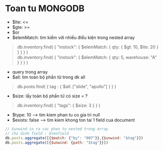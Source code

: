 # Toan tu MONGODB
* $lte: <=
* $gte: >=
* $or
* $elemMatch: tìm kiếm với nhiều điều kiện trong nested array
> db.inventory.find( { "instock": { $elemMatch: { qty: { $gt: 10, $lte: 20 } } } } )  
> db.inventory.find( { "instock": { $elemMatch: { qty: 5, warehouse: "A" } } } )

* query trong array
* $all: tìm toàn bộ phần từ trong dk all
> db.posts.find( { tag : { $all: ["slide", "apollo"] } } )
* $size: lấy toàn bộ phần tử có size = ?
> db.inventory.find( { "tags": { $size: 3 } } )

* $type: 10 --> tim kiem phan tu co gia tri null 
* $exists: false --> tim kiem khong ton tai 1 field cua document

```js
// $unwind in ra cac phan tu nested trong array
// chi dinh field : $tenfield
db.posts.aggregate([{$match: {"by": "007"}},{$unwind: "$tag"}])
db.posts.aggregate([{$unwind: {path: "$tag"}}])


```